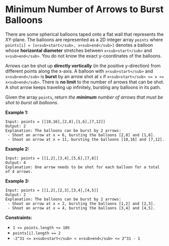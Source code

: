 # Minimum Number of Arrows to Burst Balloons

There are some spherical balloons taped onto a flat wall that represents the XY-plane. The balloons are represented as a 2D integer array `points` where `points[i] = [x<sub>start</sub>, x<sub>end</sub>]` denotes a balloon whose **horizontal diameter** stretches between `x<sub>start</sub>` and `x<sub>end</sub>`. You do not know the exact y-coordinates of the balloons.

Arrows can be shot up **directly vertically** (in the positive y-direction) from different points along the x-axis. A balloon with `x<sub>start</sub>` and `x<sub>end</sub>` is **burst** by an arrow shot at `x` if `x<sub>start</sub> <= x <= x<sub>end</sub>`. There is **no limit** to the number of arrows that can be shot. A shot arrow keeps traveling up infinitely, bursting any balloons in its path.

Given the array `points`, return _the **minimum** number of arrows that must be shot to burst all balloons_.

**Example 1:**

```
Input: points = [[10,16],[2,8],[1,6],[7,12]]
Output: 2
Explanation: The balloons can be burst by 2 arrows:
 - Shoot an arrow at x = 6, bursting the balloons [2,8] and [1,6].
 - Shoot an arrow at x = 11, bursting the balloons [10,16] and [7,12].
```

**Example 2:**

```
Input: points = [[1,2],[3,4],[5,6],[7,8]]
Output: 4
Explanation: One arrow needs to be shot for each balloon for a total of 4 arrows.
```

**Example 3:**

```
Input: points = [[1,2],[2,3],[3,4],[4,5]]
Output: 2
Explanation: The balloons can be burst by 2 arrows:
 - Shoot an arrow at x = 2, bursting the balloons [1,2] and [2,3].
 - Shoot an arrow at x = 4, bursting the balloons [3,4] and [4,5].
```

**Constraints:**

- `1 <= points.length <= 105`
- `points[i].length == 2`
- `-2^31 <= x<sub>start</sub> < x<sub>end</sub> <= 2^31 - 1`
